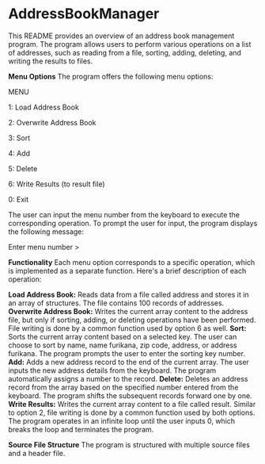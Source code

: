 # AddressBookManager

This README provides an overview of an address book management program. The program allows users to perform various operations on a list of addresses, such as reading from a file, sorting, adding, deleting, and writing the results to files.

**Menu Options**
The program offers the following menu options:

MENU

1: Load Address Book

2: Overwrite Address Book

3: Sort

4: Add

5: Delete

6: Write Results (to result file)

0: Exit


The user can input the menu number from the keyboard to execute the corresponding operation. 
To prompt the user for input, the program displays the following message:

Enter menu number >

**Functionality**
Each menu option corresponds to a specific operation, which is implemented as a separate function. Here's a brief description of each operation:

**Load Address Book:** Reads data from a file called address and stores it in an array of structures. The file contains 100 records of addresses.
**Overwrite Address Book:** Writes the current array content to the address file, but only if sorting, adding, or deleting operations have been performed. File writing is done by a common function used by option 6 as well.
**Sort:** Sorts the current array content based on a selected key. The user can choose to sort by name, name furikana, zip code, address, or address furikana. The program prompts the user to enter the sorting key number.
**Add:** Adds a new address record to the end of the current array. The user inputs the new address details from the keyboard. The program automatically assigns a number to the record.
**Delete:** Deletes an address record from the array based on the specified number entered from the keyboard. The program shifts the subsequent records forward one by one.
**Write Results:** Writes the current array content to a file called result. Similar to option 2, file writing is done by a common function used by both options.
The program operates in an infinite loop until the user inputs 0, which breaks the loop and terminates the program.

**Source File Structure**
The program is structured with multiple source files and a header file. 
